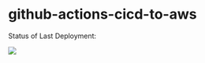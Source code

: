 # github-actions-cicd-to-aws<br>

Status of Last Deployment: <br>

<img src="https://github.com/SergiGan/github-actions-cicd-to-aws/workflows/ci-cd-pipeline-to-aws-elb/badge.svg?branch=master"><br>
